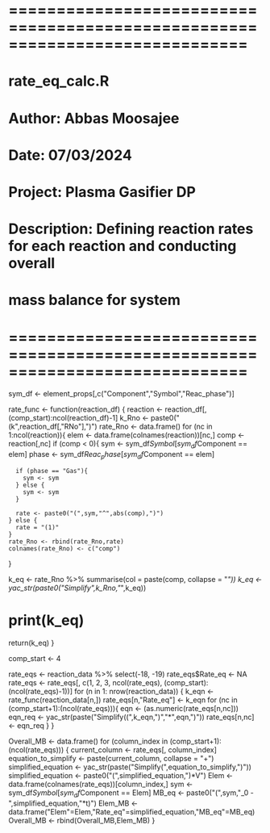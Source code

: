 # =============================================================================
# rate_eq_calc.R
# Author: Abbas Moosajee
# Date: 07/03/2024
# Project: Plasma Gasifier DP
#
# Description: Defining reaction rates for each reaction and conducting overall 
#   mass balance for system
#
# =============================================================================

sym_df <- element_props[,c("Component","Symbol","Reac_phase")]

rate_func <- function(reaction_df) {
  reaction <- reaction_df[,(comp_start):ncol(reaction_df)-1]
  k_Rno <- paste0("(k",reaction_df[,"RNo"],")")
  rate_Rno <- data.frame()
  for (nc in 1:ncol(reaction)){
    elem <- data.frame(colnames(reaction))[nc,]
    comp <- reaction[,nc]
    if (comp < 0){
      sym <- sym_df$Symbol[sym_df$Component == elem]
      phase <- sym_df$Reac_phase[sym_df$Component == elem]
      
      if (phase == "Gas"){
        sym <- sym
      } else {
        sym <- sym
      }

      rate <- paste0("(",sym,"^",abs(comp),")")
    } else {
      rate = "(1)"
    }
    rate_Rno <- rbind(rate_Rno,rate)
    colnames(rate_Rno) <- c("comp")
  }
  
  k_eq <- rate_Rno %>% 
    summarise(col = paste(comp, collapse = "*"))
  k_eq <- yac_str(paste0("Simplify",k_Rno,"*",k_eq))
  # print(k_eq)
  return(k_eq)
}

comp_start <- 4

rate_eqs <- reaction_data %>%
  select(-18, -19)
rate_eqs$Rate_eq <- NA
rate_eqs <- rate_eqs[, c(1, 2, 3, ncol(rate_eqs), (comp_start):(ncol(rate_eqs)-1))]
for (n in 1: nrow(reaction_data)) {
  k_eqn <- rate_func(reaction_data[n,])
  rate_eqs[n,"Rate_eq"] <- k_eqn
  for (nc in (comp_start+1):(ncol(rate_eqs))){
    eqn <- (as.numeric(rate_eqs[n,nc]))
    eqn_req <- yac_str(paste("Simplify((",k_eqn,")","*",eqn,")"))
    rate_eqs[n,nc] <- eqn_req
  }
}


Overall_MB <- data.frame()
for (column_index in (comp_start+1):(ncol(rate_eqs))) {
  current_column <- rate_eqs[, column_index]
  equation_to_simplify <- paste(current_column, collapse = "+")
  simplified_equation <- yac_str(paste("Simplify(",equation_to_simplify,")"))
  simplified_equation <- paste0("(",simplified_equation,")*V")
  Elem <- data.frame(colnames(rate_eqs))[column_index,]
  sym <- sym_df$Symbol[sym_df$Component == Elem]
  MB_eq <- paste0("(",sym,"_0 -",simplified_equation,"*t)")
  Elem_MB <- data.frame("Elem"=Elem,"Rate_eq"=simplified_equation,"MB_eq"=MB_eq)
  Overall_MB <- rbind(Overall_MB,Elem_MB)
}


